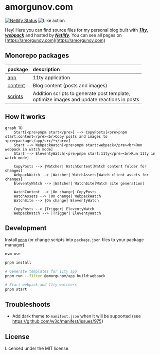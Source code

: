 # amorgunov.com

[![Netlify Status](https://img.shields.io/netlify/763b6aa3-7b4a-47fe-9c14-ee98f17d9580?style=flat&colorA=000000&colorB=000000)](https://app.netlify.com/sites/nukeapp/deploys) ![Like action](https://img.shields.io/github/actions/workflow/status/noveogroup-amorgunov/amorgunov.com/likes.yml?branch=master&style=flat&colorA=000000&colorB=000000)

Hey! Here you can find source files for my personal blog built with [**_11ty_**](https://www.11ty.io/), [**_webpack_**](https://webpack.js.org/) and hosted by [**_Netlify_**](https://netlify.com/). You can see all pages on [https://amorgunov.com](https://amorgunov.com)

## Monorepo packages

| package                         | description |
| --------                        | :------- |
| [app](./packages/app/) 	        | 11ty application |
| [content](./packages/content/) 	| Blog content (posts and images)	|
| [scripts](./packages/scripts/) 	| Addition scripts to generate post template,<br/> optimize images and update reactions in posts 	|

## How it works

```mermaid
graph TD
    Start[<pre>pnpm start</pre>] --> CopyPosts[<pre>pnpm start:content</pre><br>Copy posts and images to <pre>packages/app/src/*</pre>]
    Start --> WebpackWatch[<pre>pnpm start:webpack</pre><br>Run webpack in watch mode]
    Start --> EleventyWatch[<pre>pnpm start:11ty</pre><br>Run 11ty in watch mode]
    
    CopyPosts --> |Watcher| WatchContent[Watch content folder for changes]
    WebpackWatch --> |Watcher| WatchAssets[Watch client assets for changes]
    EleventyWatch --> |Watcher| WatchSite[Watch site generation]
    
    WatchContent --> |On change| CopyPosts
    WatchAssets --> |On change| WebpackWatch
    WatchSite --> |On change| EleventyWatch
    
    CopyPosts --> |Trigger| EleventyWatch
    WebpackWatch --> |Trigger| EleventyWatch
```

## Development

Install [`pnpm`](https://pnpm.io/installation) (or change scripts into `package.json` files to your package manager).

```bash
nvm use

pnpm install

# Generate templates for 11ty app
pnpm run --filter @amorgunov/app build:webpack

# Start webpack and 11ty watchers
pnpm start
```

## Troubleshoots

- Add dark theme to `manifest.json` when it will be supported (see https://github.com/w3c/manifest/issues/975)

## License

Licensed under the MIT license.
